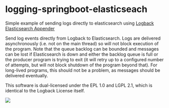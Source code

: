 # logging-springboot-elasticseach
Simple example of sending logs directly to elasticsearch using <a href="https://github.com/internetitem/logback-elasticsearch-appender" target="_blank">Logback Elasticsearch Appender</a> 

Send log events directly from Logback to Elasticsearch. Logs are delivered asynchronously (i.e. not on the main thread) so will not block execution of the program. Note that the queue backlog can be bounded and messages can be lost if Elasticsearch is down and either the backlog queue is full or the producer program is trying to exit (it will retry up to a configured number of attempts, but will not block shutdown of the program beyond that). For long-lived programs, this should not be a problem, as messages should be delivered eventually.

This software is dual-licensed under the EPL 1.0 and LGPL 2.1, which is identical to the Logback License itself.

<img src="%3CmxGraphModel%3E%3Croot%3E%3CmxCell%20id%3D%220%22%2F%3E%3CmxCell%20id%3D%221%22%20parent%3D%220%22%2F%3E%3CmxCell%20id%3D%222%22%20value%3D%22%22%20style%3D%22aspect%3Dfixed%3Bhtml%3D1%3Bpoints%3D%5B%5D%3Balign%3Dcenter%3Bimage%3BfontSize%3D12%3Bimage%3Dimg%2Flib%2Fazure2%2Fcompute%2FAzure_Spring_Cloud.svg%3B%22%20vertex%3D%221%22%20parent%3D%221%22%3E%3CmxGeometry%20x%3D%224%22%20y%3D%22338%22%20width%3D%2268%22%20height%3D%2264%22%20as%3D%22geometry%22%2F%3E%3C%2FmxCell%3E%3CmxCell%20id%3D%223%22%20value%3D%22%22%20style%3D%22sketch%3D0%3BpointerEvents%3D1%3Bshadow%3D0%3Bdashed%3D0%3Bhtml%3D1%3BstrokeColor%3Dnone%3BfillColor%3D%23434445%3Baspect%3Dfixed%3BlabelPosition%3Dcenter%3BverticalLabelPosition%3Dbottom%3BverticalAlign%3Dtop%3Balign%3Dcenter%3BoutlineConnect%3D0%3Bshape%3Dmxgraph.vvd.log_files%3B%22%20vertex%3D%221%22%20parent%3D%221%22%3E%3CmxGeometry%20x%3D%2224%22%20y%3D%22473%22%20width%3D%2240%22%20height%3D%2250%22%20as%3D%22geometry%22%2F%3E%3C%2FmxCell%3E%3CmxCell%20id%3D%224%22%20value%3D%22Spring%20Boot%20Application%22%20style%3D%22text%3Bhtml%3D1%3BstrokeColor%3Dnone%3BfillColor%3Dnone%3Balign%3Dcenter%3BverticalAlign%3Dmiddle%3BwhiteSpace%3Dwrap%3Brounded%3D0%3B%22%20vertex%3D%221%22%20parent%3D%221%22%3E%3CmxGeometry%20x%3D%22-24%22%20y%3D%22400%22%20width%3D%22136%22%20height%3D%2230%22%20as%3D%22geometry%22%2F%3E%3C%2FmxCell%3E%3CmxCell%20id%3D%225%22%20value%3D%22Log%20File%22%20style%3D%22text%3Bhtml%3D1%3BstrokeColor%3Dnone%3BfillColor%3Dnone%3Balign%3Dcenter%3BverticalAlign%3Dmiddle%3BwhiteSpace%3Dwrap%3Brounded%3D0%3B%22%20vertex%3D%221%22%20parent%3D%221%22%3E%3CmxGeometry%20x%3D%2217%22%20y%3D%22523%22%20width%3D%2260%22%20height%3D%2230%22%20as%3D%22geometry%22%2F%3E%3C%2FmxCell%3E%3CmxCell%20id%3D%226%22%20value%3D%22%22%20style%3D%22aspect%3Dfixed%3Bhtml%3D1%3Bpoints%3D%5B%5D%3Balign%3Dcenter%3Bimage%3BfontSize%3D12%3Bimage%3Dimg%2Flib%2Fazure2%2Fgeneral%2FLog_Streaming.svg%3B%22%20vertex%3D%221%22%20parent%3D%221%22%3E%3CmxGeometry%20x%3D%22245.32%22%20y%3D%22474%22%20width%3D%2241.37%22%20height%3D%2249.5%22%20as%3D%22geometry%22%2F%3E%3C%2FmxCell%3E%3CmxCell%20id%3D%227%22%20value%3D%22Logback%26lt%3Bbr%26gt%3B%22%20style%3D%22text%3Bhtml%3D1%3BstrokeColor%3Dnone%3BfillColor%3Dnone%3Balign%3Dcenter%3BverticalAlign%3Dmiddle%3BwhiteSpace%3Dwrap%3Brounded%3D0%3B%22%20vertex%3D%221%22%20parent%3D%221%22%3E%3CmxGeometry%20x%3D%22236%22%20y%3D%22444%22%20width%3D%2260%22%20height%3D%2230%22%20as%3D%22geometry%22%2F%3E%3C%2FmxCell%3E%3CmxCell%20id%3D%228%22%20value%3D%22logback-spring.xml%22%20style%3D%22text%3Bhtml%3D1%3BstrokeColor%3Dnone%3BfillColor%3Dnone%3Balign%3Dcenter%3BverticalAlign%3Dmiddle%3BwhiteSpace%3Dwrap%3Brounded%3D0%3B%22%20vertex%3D%221%22%20parent%3D%221%22%3E%3CmxGeometry%20x%3D%22194%22%20y%3D%22523.5%22%20width%3D%22144%22%20height%3D%2230%22%20as%3D%22geometry%22%2F%3E%3C%2FmxCell%3E%3CmxCell%20id%3D%229%22%20value%3D%22%22%20style%3D%22shape%3Dimage%3BverticalLabelPosition%3Dbottom%3BlabelBackgroundColor%3Ddefault%3BverticalAlign%3Dtop%3Baspect%3Dfixed%3BimageAspect%3D0%3Bimage%3Dhttps%3A%2F%2Fupload.wikimedia.org%2Fwikipedia%2Fcommons%2Fthumb%2Ff%2Ff4%2FElasticsearch_logo.svg%2F2560px-Elasticsearch_logo.svg.png%3B%22%20vertex%3D%221%22%20parent%3D%221%22%3E%3CmxGeometry%20x%3D%22241%22%20y%3D%22350%22%20width%3D%22214.39%22%20height%3D%2247%22%20as%3D%22geometry%22%2F%3E%3C%2FmxCell%3E%3CmxCell%20id%3D%2210%22%20value%3D%22%22%20style%3D%22endArrow%3Dclassic%3Bhtml%3D1%3Brounded%3D0%3BexitX%3D0.5%3BexitY%3D1%3BexitDx%3D0%3BexitDy%3D0%3B%22%20edge%3D%221%22%20source%3D%224%22%20target%3D%223%22%20parent%3D%221%22%3E%3CmxGeometry%20width%3D%2250%22%20height%3D%2250%22%20relative%3D%221%22%20as%3D%22geometry%22%3E%3CmxPoint%20x%3D%2280%22%20y%3D%22380%22%20as%3D%22sourcePoint%22%2F%3E%3CmxPoint%20x%3D%22130%22%20y%3D%22330%22%20as%3D%22targetPoint%22%2F%3E%3C%2FmxGeometry%3E%3C%2FmxCell%3E%3CmxCell%20id%3D%2211%22%20value%3D%22%22%20style%3D%22endArrow%3Dclassic%3BstartArrow%3Dclassic%3Bhtml%3D1%3Brounded%3D0%3B%22%20edge%3D%221%22%20source%3D%223%22%20target%3D%226%22%20parent%3D%221%22%3E%3CmxGeometry%20width%3D%2250%22%20height%3D%2250%22%20relative%3D%221%22%20as%3D%22geometry%22%3E%3CmxPoint%20x%3D%22280%22%20y%3D%22590%22%20as%3D%22sourcePoint%22%2F%3E%3CmxPoint%20x%3D%22330%22%20y%3D%22540%22%20as%3D%22targetPoint%22%2F%3E%3C%2FmxGeometry%3E%3C%2FmxCell%3E%3CmxCell%20id%3D%2212%22%20value%3D%22%22%20style%3D%22endArrow%3Dclassic%3BstartArrow%3Dclassic%3Bhtml%3D1%3Brounded%3D0%3BexitX%3D0.985%3BexitY%3D0.547%3BexitDx%3D0%3BexitDy%3D0%3BexitPerimeter%3D0%3B%22%20edge%3D%221%22%20source%3D%222%22%20target%3D%226%22%20parent%3D%221%22%3E%3CmxGeometry%20width%3D%2250%22%20height%3D%2250%22%20relative%3D%221%22%20as%3D%22geometry%22%3E%3CmxPoint%20x%3D%22400%22%20y%3D%22390%22%20as%3D%22sourcePoint%22%2F%3E%3CmxPoint%20x%3D%22450%22%20y%3D%22340%22%20as%3D%22targetPoint%22%2F%3E%3C%2FmxGeometry%3E%3C%2FmxCell%3E%3CmxCell%20id%3D%2213%22%20value%3D%22%22%20style%3D%22endArrow%3Dclassic%3Bhtml%3D1%3Brounded%3D0%3BentryX%3D0%3BentryY%3D0.5%3BentryDx%3D0%3BentryDy%3D0%3B%22%20edge%3D%221%22%20source%3D%222%22%20target%3D%229%22%20parent%3D%221%22%3E%3CmxGeometry%20width%3D%2250%22%20height%3D%2250%22%20relative%3D%221%22%20as%3D%22geometry%22%3E%3CmxPoint%20x%3D%22400%22%20y%3D%22390%22%20as%3D%22sourcePoint%22%2F%3E%3CmxPoint%20x%3D%22450%22%20y%3D%22340%22%20as%3D%22targetPoint%22%2F%3E%3C%2FmxGeometry%3E%3C%2FmxCell%3E%3C%2Froot%3E%3C%2FmxGraphModel%3E"/>
